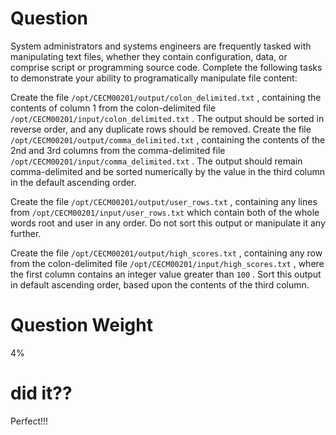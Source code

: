 
# Question

System administrators and systems engineers are frequently tasked with manipulating text files, whether they contain configuration, data, or comprise script or programming source code. Complete the following tasks to demonstrate your ability to programatically manipulate file content:

Create the file `/opt/CECM00201/output/colon_delimited.txt` , containing the contents of column 1 from the colon-delimited file `/opt/CECM00201/input/colon_delimited.txt` . The output should be sorted in reverse order, and any duplicate rows should be removed.
Create the file `/opt/CECM00201/output/comma_delimited.txt` , containing the contents of the 2nd and 3rd columns from the comma-delimited file `/opt/CECM00201/input/comma_delimited.txt` . The output should remain comma-delimited and be sorted numerically by the value in the third column in the default ascending order.

Create the file `/opt/CECM00201/output/user_rows.txt` , containing any lines from `/opt/CECM00201/input/user_rows.txt` which contain both of the whole words root and user in any order. Do not sort this output or manipulate it any further.

Create the file `/opt/CECM00201/output/high_scores.txt` , containing any row from the colon-delimited file `/opt/CECM00201/input/high_scores.txt` , where the first column contains an integer value greater than `100` . Sort this output in default ascending order, based upon the contents of the third column.

# Question Weight

4%

# did it??

Perfect!!!

